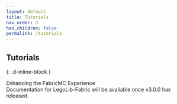 ```yaml
---
layout: default
title: Tutorials
nav_order: 3
has_children: false
permalink: /tutorials
---
```

## Tutorials  
{: .d-inline-block }  

Enhancing the FabricMC Experience  
Documentation for LegoLib-Fabric will be avaliable once v3.0.0 has released.  